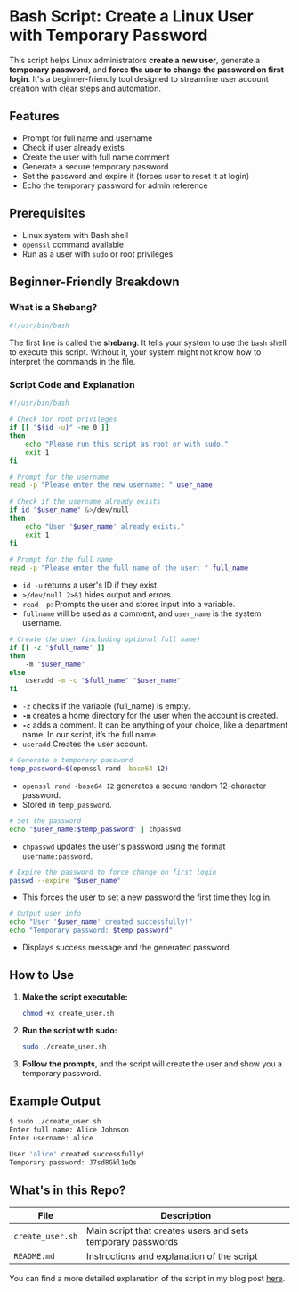 # Bash Script: Create a Linux User with Temporary Password

This script helps Linux administrators **create a new user**, generate a **temporary password**, and **force the user to change the password on first login**. It's a beginner-friendly tool designed to streamline user account creation with clear steps and automation.

## Features

- Prompt for full name and username
- Check if user already exists
- Create the user with full name comment
- Generate a secure temporary password
- Set the password and expire it (forces user to reset it at login)
- Echo the temporary password for admin reference

## Prerequisites

- Linux system with Bash shell
- `openssl` command available
- Run as a user with `sudo` or root privileges

## Beginner-Friendly Breakdown

### What is a Shebang?

```bash
#!/usr/bin/bash
```

The first line is called the **shebang**. It tells your system to use the `bash` shell to execute this script. Without it, your system might not know how to interpret the commands in the file.

### Script Code and Explanation

```bash
#!/usr/bin/bash

# Check for root privileges
if [[ "$(id -u)" -ne 0 ]]
then
    echo "Please run this script as root or with sudo."
    exit 1
fi

# Prompt for the username
read -p "Please enter the new username: " user_name
 
# Check if the username already exists
if id "$user_name" &>/dev/null
then
    echo "User '$user_name' already exists."
    exit 1
fi
 
# Prompt for the full name
read -p "Please enter the full name of the user: " full_name
```

- `id -u` returns a user's ID if they exist.
- `>/dev/null 2>&1` hides output and errors.
- `read -p`: Prompts the user and stores input into a variable.
- `fullname` will be used as a comment, and `user_name` is the system username.

```bash
# Create the user (including optional full name)
if [[ -z "$full_name" ]]
then
    -m "$user_name"
else
    useradd -m -c "$full_name" "$user_name"
fi
```

- `-z` checks if the variable (full_name) is empty.
- **`-m`** creates a home directory for the user when the account is created.
- **`-c`** adds a comment. It can be anything of your choice, like a department name. In our script, it’s the full name.
- `useradd` Creates the user account.

```bash
# Generate a temporary password
temp_password=$(openssl rand -base64 12)
```

- `openssl rand -base64 12` generates a secure random 12-character password.
- Stored in `temp_password`.

```bash
# Set the password
echo "$user_name:$temp_password" | chpasswd
```

- `chpasswd` updates the user's password using the format `username:password`.

```bash
# Expire the password to force change on first login
passwd --expire "$user_name"
```

- This forces the user to set a new password the first time they log in.

```bash
# Output user info
echo "User '$user_name' created successfully!"
echo "Temporary password: $temp_password"
```

- Displays success message and the generated password.

## How to Use

1. **Make the script executable:**
    
    ```bash
    chmod +x create_user.sh
    ```
    
2. **Run the script with sudo:**
    
    ```bash
    sudo ./create_user.sh
    ```
    
3. **Follow the prompts**, and the script will create the user and show you a temporary password.

## Example Output

```bash
$ sudo ./create_user.sh
Enter full name: Alice Johnson
Enter username: alice

User 'alice' created successfully!
Temporary password: J7sd8Gkl1eQs
```

## What's in this Repo?

| File | Description |
| --- | --- |
| `create_user.sh` | Main script that creates users and sets temporary passwords |
| `README.md` | Instructions and explanation of the script |

You can find a more detailed explanation of the script in my blog post [here](https://paolalogs.wordpress.com/2025/07/27/create-a-new-user-in-linux-with-a-temporary-password-using-bash/).
